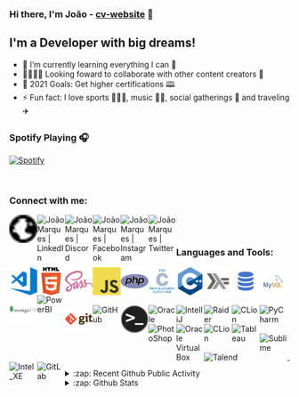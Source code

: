 ### Hi there, I'm João - [cv-website] 👋


## I'm a Developer with big dreams!

- 🌱     I’m currently learning everything I can 💞
- 👨‍💻👩‍💻 Looking foward to collaborate with other content creators 👋
- 🥅     2021 Goals: Get higher certifications 🕮
- ⚡    Fun fact: I love sports 🏊🏽‍♂️, music 🕺🏾, social gatherings 🍹 and traveling ✈️

### Spotify Playing 🎧
[![Spotify](https://joaomarques90.vercel.app/api/spotify)](https://open.spotify.com/user/11164555946)

<br />

### Connect with me:

[<img align="left" alt="João Marques"  width="50px" src="https://raw.githubusercontent.com/iconic/open-iconic/master/svg/globe.svg" />][cv-website]
[<img align="left" alt="João Marques | LinkedIn" width="50px" src="https://cdn.jsdelivr.net/npm/simple-icons@v3/icons/linkedin.svg" />][linkedin]
[<img align="left" alt="João Marques | Discord" width="50px" src="https://cdn.jsdelivr.net/npm/simple-icons@v3/icons/discord.svg" />][discord]
[<img align="left" alt="João Marques | Facebook" width="50px" src="https://cdn.jsdelivr.net/npm/simple-icons@v3/icons/facebook.svg" />][facebook]
[<img align="left" alt="João Marques | Instagram" width="50px" src="https://cdn.jsdelivr.net/npm/simple-icons@v3/icons/instagram.svg" />][instagram]
[<img align="left" alt="João Marques | Twitter" width="50px" src="https://cdn.jsdelivr.net/npm/simple-icons@v3/icons/twitter.svg" />][twitter]


<br />
<br />

### Languages and Tools:

<img align="left" alt="Visual Studio Code" width="50px" src="https://raw.githubusercontent.com/github/explore/80688e429a7d4ef2fca1e82350fe8e3517d3494d/topics/visual-studio-code/visual-studio-code.png" />
<img align="left" alt="HTML5" width="50px" src="https://raw.githubusercontent.com/github/explore/80688e429a7d4ef2fca1e82350fe8e3517d3494d/topics/html/html.png" />
<img align="left" alt="Sass" width="50px" src="https://raw.githubusercontent.com/github/explore/80688e429a7d4ef2fca1e82350fe8e3517d3494d/topics/sass/sass.png" />
<img align="left" alt="JavaScript" width="50px" src="https://raw.githubusercontent.com/github/explore/80688e429a7d4ef2fca1e82350fe8e3517d3494d/topics/javascript/javascript.png" />
<img align="left" alt="PHP" width="50px" src="https://raw.githubusercontent.com/github/explore/80688e429a7d4ef2fca1e82350fe8e3517d3494d/topics/php/php.png" />
<img align="left" alt="C" width="50px" src="https://raw.githubusercontent.com/github/explore/80688e429a7d4ef2fca1e82350fe8e3517d3494d/topics/c/c.png" />
<img align="left" alt="C++" width="50px" src="https://raw.githubusercontent.com/github/explore/e94815998e4e0713912fed477a1f346ec04c3da2/topics/cpp/cpp.png" />
<img align="left" alt="Haskell" width="50px" src="https://raw.githubusercontent.com/github/explore/80688e429a7d4ef2fca1e82350fe8e3517d3494d/topics/haskell/haskell.png" />
<img align="left" alt="SQL" width="50px" src="https://raw.githubusercontent.com/github/explore/80688e429a7d4ef2fca1e82350fe8e3517d3494d/topics/sql/sql.png" />
<img align="left" alt="MySQL" width="50px" src="https://raw.githubusercontent.com/github/explore/80688e429a7d4ef2fca1e82350fe8e3517d3494d/topics/mysql/mysql.png" />
<img align="left" alt="MongoDB" width="50px" src="https://raw.githubusercontent.com/github/explore/80688e429a7d4ef2fca1e82350fe8e3517d3494d/topics/mongodb/mongodb.png" />
<img align="left" alt="PowerBI" width="50px" src="https://www.cyclonis.com/images/2020/07/power-bi-1.jpg" />
<br />
<br />
<br />
<br />
<img align="left" alt="Git" width="50px" src="https://raw.githubusercontent.com/github/explore/80688e429a7d4ef2fca1e82350fe8e3517d3494d/topics/git/git.png" />
<img align="left" alt="GitHub" width="50px" src="https://github.githubassets.com/images/modules/logos_page/GitHub-Mark.png" />
<img align="left" alt="Terminal" width="50px" src="https://raw.githubusercontent.com/github/explore/80688e429a7d4ef2fca1e82350fe8e3517d3494d/topics/terminal/terminal.png" />
<img align="left" alt="Oracle" width="50px" src="https://cdn4.iconfinder.com/data/icons/flat-brand-logo-2/512/oracle-512.png" />
<img align="left" alt="IntelliJ" width="50px" src="https://img.stackshare.io/service/1453/icon_IntelliJIDEA.png" />
<img align="left" alt="Raider" width="50px" src="https://blog.jetbrains.com/wp-content/uploads/2019/08/logo-7.png" />
<img align="left" alt="CLion" width="50px" src="https://dashboard.snapcraft.io/site_media/appmedia/2017/12/clion.ico.png" />
<img align="left" alt="PyCharm" width="50px" src="https://blog.jetbrains.com/wp-content/uploads/2015/12/pycharm-PyCharm_400x400_Twitter_logo_white.png" />
<img align="left" alt="PhotoShop" width="50px" src="https://pngimg.com/uploads/photoshop/photoshop_PNG7.png" />
<img align="left" alt="Oracle VirtualBox" width="50px" src="https://w7.pngwing.com/pngs/340/100/png-transparent-virtualbox-virtual-machine-operating-systems-virtualization-x86-linux-logo-linux-oracle-corporation.png" />
<img align="left" alt="CLion" width="50px" src="https://upload.wikimedia.org/wikipedia/commons/8/8f/Breezeicons-apps-48-android-studio.svg" />
<img align="left" alt="Tableau" width="50px" src="https://images.ctfassets.net/76f8cs5bg9si/38ggNE1ggnjPLDGP3fV6Sb/1dd26f4f7dcd5767f0362cee8369ac92/Feature-Photo-Tableau.png?w=2560&q=100" />
<br />
<br />
<br />
<img align="left" alt="Sublime" width="50px" src="https://avatars3.githubusercontent.com/u/684879" />
<img align="left" alt="Talend" width="150px" src="https://upload.wikimedia.org/wikipedia/commons/thumb/9/97/Talend_logo.svg/418px-Talend_logo.svg.png" />
<img align="left" alt="Intel_XE" width="50px" src="https://i2.wp.com/mac-torrent-download.net/wp-content/uploads/2016/08/intel_parallel_studio_xe_icon.jpg?resize=175%2C221" />
<img align="left" alt="GitLab" width="50px" src="https://upload.wikimedia.org/wikipedia/commons/thumb/1/18/GitLab_Logo.svg/1200px-GitLab_Logo.svg.png" />
<br />
<br />

---

<details>
  <summary>:zap: Recent Github Public Activity </summary>
  
<!--START_SECTION:activity-->

<!--END_SECTION:activity-->

</details>

<details>
  <summary>:zap: Github Stats</summary>

  <img align="left" alt="João Marques's Github Stats" src="https://github-readme-stats.joaomarques90.vercel.app/api?username=joaomarques90&show_icons=true&hide_border=true" />

</details>

[cv-website]: https://www.kickresume.com/cv/joaomarques1990/
[twitter]: https://twitter.com/joao_marques_8
[facebook]: https://facebook.com/joao.marques.8
[instagram]: https://instagram.com/joaomarques8
[linkedin]: https://linkedin.com/in/joao-marques-20901
[discord]: https://discord.com/users/628982811524595742
